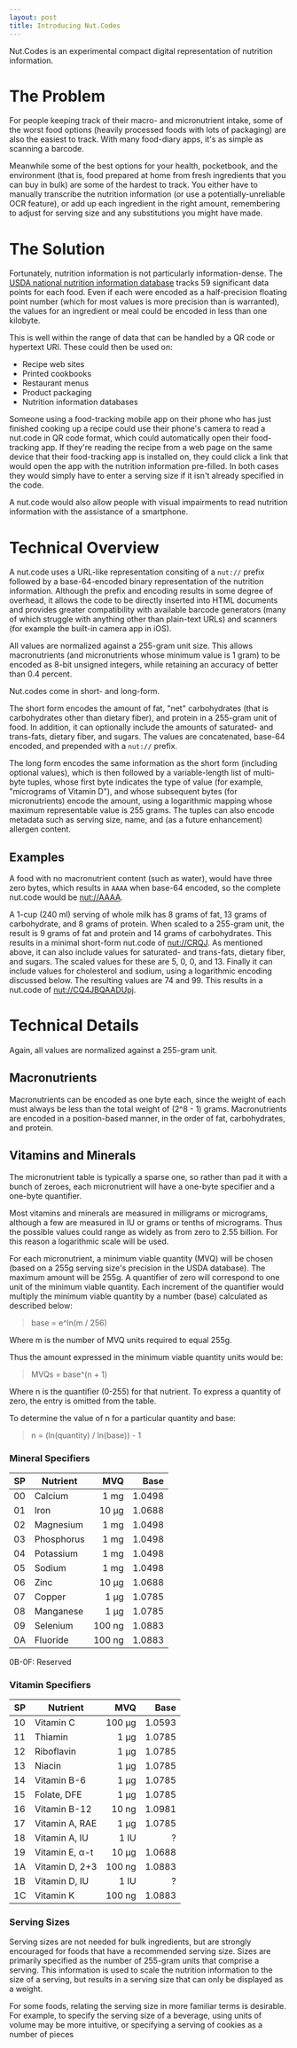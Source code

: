 ```yaml
---
layout: post
title: Introducing Nut.Codes
---
```


Nut.Codes is an experimental compact digital representation of nutrition information. 

# The Problem

For people keeping track of their macro- and micronutrient intake, some of the worst food options (heavily processed foods with lots of packaging) are also the easiest to track. With many food-diary apps, it's as simple as scanning a barcode. 

Meanwhile some of the best options for your health, pocketbook, and the environment (that is, food prepared at home from fresh ingredients that you can buy in bulk) are some of the hardest to track. You either have to manually transcribe the nutrition information (or use a potentially-unreliable OCR feature), or add up each ingredient in the right amount, remembering to adjust for serving size and any substitutions you might have made. 

# The Solution

Fortunately, nutrition information is not particularly information-dense. The [USDA national nutrition information database](https://ndb.nal.usda.gov) tracks 59 significant data points for each food. Even if each were encoded as a half-precision floating point number (which for most values is more precision than is warranted), the values for an ingredient or meal could be encoded in less than one kilobyte. 

This is well within the range of data that can be handled by a QR code or hypertext URI. These could then be used on:

* Recipe web sites
* Printed cookbooks
* Restaurant menus
* Product packaging
* Nutrition information databases

Someone using a food-tracking mobile app on their phone who has just finished cooking up a recipe could use their phone's camera to read a nut.code in QR code format, which could automatically open their food-tracking app. If they're reading the recipe from a web page on the same device that their food-tracking app is installed on, they could click a link that would open the app with the nutrition information pre-filled. In both cases they would simply have to enter a serving size if it isn't already specified in the code. 

A nut.code would also allow people with visual impairments to read nutrition information with the assistance of a smartphone. 

# Technical Overview

A nut.code uses a URL-like representation consiting of a `nut://` prefix followed by a base-64-encoded binary representation of the nutrition information. Although the prefix and encoding results in some degree of overhead, it allows the code to be directly inserted into HTML documents and provides greater compatibility with available barcode generators (many of which struggle with anything other than plain-text URLs) and scanners (for example the built-in camera app in iOS). 

All values are normalized against a 255-gram unit size. This allows macronutrients (and micronutrients whose minimum value is 1 gram) to be encoded as 8-bit unsigned integers, while retaining an accuracy of better than 0.4 percent. 

Nut.codes come in short- and long-form. 

The short form encodes the amount of fat, "net" carbohydrates (that is carbohydrates other than dietary fiber), and protein in a 255-gram unit of food. In addition, it can optionally include the amounts of saturated- and trans-fats, dietary fiber, and sugars. The values are concatenated, base-64 encoded, and prepended with a `nut://` prefix. 

The long form encodes the same information as the short form (including optional values), which is then followed by a variable-length list of multi-byte tuples, whose first byte indicates the type of value (for example, "micrograms of Vitamin D"), and whose subsequent bytes (for micronutrients) encode the amount, using a logarithmic mapping whose maximum representable value is 255 grams. The tuples can also encode metadata such as serving size, name, and (as a future enhancement) allergen content. 

## Examples

A food with no macronutrient content (such as water), would have three zero bytes, which results in `AAAA` when base-64 encoded, so the complete nut.code would be [nut://AAAA](nut://AAAA). 

A 1-cup (240 ml) serving of whole milk has 8 grams of fat, 13 grams of carbohydrate, and 8 grams of protein. When scaled to a 255-gram unit, the result is 9 grams of fat and protein and 14 grams of carbohydrates. This results in a minimal short-form nut.code of [nut://CRQJ](nut://CRQJ). As mentioned above, it can also include values for saturated- and trans-fats, dietary fiber, and sugars. The scaled values for these are 5, 0, 0, and 13. Finally it can include values for cholesterol and sodium, using a logarithmic encoding discussed below. The resulting values are 74 and 99. This results in a nut.code of [nut://CQ4JBQAADUpj](nut://CQ4JBQAADUpj). 

# Technical Details

Again, all values are normalized against a 255-gram unit. 

## Macronutrients

Macronutrients can be encoded as one byte each, since the weight of each must always be less than the total weight of (2^8 - 1) grams. Macronutrients are encoded in a position-based manner, in the order of fat, carbohydrates, and protein. 

## Vitamins and Minerals

The micronutrient table is typically a sparse one, so rather than pad it with a bunch of zeroes, each micronutrient will have a one-byte specifier and a one-byte quantifier. 

Most vitamins and minerals are measured in milligrams or micrograms, although a few are measured in IU or grams or tenths of micrograms. Thus the possible values could range as widely as from zero to 2.55 billion. For this reason a logarithmic scale will be used.

For each micronutrient, a minimum viable quantity (MVQ) will be chosen (based on a 255g serving size's precision in the USDA database). The maximum amount will be 255g. A quantifier of zero will correspond to one unit of the minimum viable quantity. Each increment of the quantifier would multiply the minimum viable quantity by a number (base) calculated as described below:

> base = e^ln(m / 256)

Where m is the number of MVQ units required to equal 255g.

Thus the amount expressed in the minimum viable quantity units would be:

> MVQs = base^(n + 1)

Where n is the quantifier (0-255) for that nutrient. To express a quantity of zero, the entry is omitted from the table. 

To determine the value of n for a particular quantity and base:

> n = (ln(quantity) / ln(base)) - 1

### Mineral Specifiers

| SP | Nutrient       | MVQ    | Base   |
| --- | -------------- | ------:| ------:|
| 00 | Calcium        |   1 mg | 1.0498 |
| 01 | Iron           |  10 µg | 1.0688 |
| 02 | Magnesium      |   1 mg | 1.0498 |
| 03 | Phosphorus     |   1 mg | 1.0498 |
| 04 | Potassium      |   1 mg | 1.0498 |
| 05 | Sodium         |   1 mg | 1.0498 |
| 06 | Zinc           |  10 µg | 1.0688 |
| 07 | Copper         |   1 µg | 1.0785 |
| 08 | Manganese      |   1 µg | 1.0785 |
| 09 | Selenium       | 100 ng | 1.0883 |
| 0A | Fluoride       | 100 ng | 1.0883 |

0B-0F: Reserved

### Vitamin Specifiers

| SP | Nutrient       | MVQ    | Base   |
| --- | -------------- | ------:| ------:|
| 10 | Vitamin C      | 100 µg | 1.0593 |
| 11 | Thiamin        |   1 µg | 1.0785 |
| 12 | Riboflavin     |   1 µg | 1.0785 |
| 13 | Niacin         |   1 µg | 1.0785 |
| 14 | Vitamin B-6    |   1 µg | 1.0785 |
| 15 | Folate, DFE    |   1 µg | 1.0785 |
| 16 | Vitamin B-12   |  10 ng | 1.0981 |
| 17 | Vitamin A, RAE |   1 µg | 1.0785 |
| 18 | Vitamin A, IU  |   1 IU |    ?   |
| 19 | Vitamin E, α-t |  10 µg | 1.0688 |
| 1A | Vitamin D, 2+3 | 100 ng | 1.0883 |
| 1B | Vitamin D, IU  |   1 IU |    ?   |
| 1C | Vitamin K      | 100 ng | 1.0883 |

### Serving Sizes

Serving sizes are not needed for bulk ingredients, but are strongly encouraged for foods that have a recommended serving size. Sizes are primarily specified as the number of 255-gram units that comprise a serving. This information is used to scale the nutrition information to the size of a serving, but results in a serving size that can only be displayed as a weight. 

For some foods, relating the serving size in more familiar terms is desirable. For example, to specify the serving size of a beverage, using units of volume may be more intuitive, or specifying a serving of cookies as a number of pieces 



